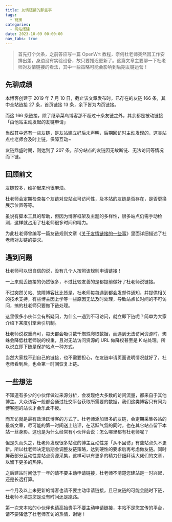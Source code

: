 ```yaml
---
title: 友情链接的那些事
tags:
  - 链接
categories:
  - 网站搭建
date: 2023-10-09 00:00:00
nav_tabs: true
---
```


> 首先打个欠条，之前答应写一篇 OpenWrt 教程，奈何杜老师突然因工作安排出差，身边没有实验设备，故只要推迟更新了。这篇文章主要聊一下杜老师对友情链接的看法，其中一些策略可能会影响到后期友链运营！

<!-- more -->

## 先聊成绩

本博客创建于 2019 年 7 月 10 日，截止该文章发布时，已存在的友链 166 条，其中全站链接 27 条，首页链接 13 条，余下皆为内页链接。

而这 166 条链接，除了继承菜鸟博客那不超过十条友链之外，其余都是被动链接「由他站主动发起的友链申请」

当然其中还有一些友链，是友站建立好后未声明，后期回访时主动发现的，这类站点杜老师会及时上链，保障互动~

友链鼎盛时期，则达到了 207 条，部分站点的友链因无故断链、无法访问等情况而下链。

## 回顾前文

友链较多，维护起来也很麻烦。

杜老师会定期检查每个友链对应站点可访问性，及本站的友链是否存在，是否更换展示位置等等。

虽说有脚本工具的帮助，但因为博客框架及主题的多样性，很多站点仍需手动检测，这样就占用了杜老师很多时间和精力。

为此杜老师曾编写一篇友链规则文章《[关于友情链接的一些事](https://dusays.com/506/)》里面详细描述了杜老师对友链的要求。

## 遇到问题

杜老师可以很自信的说，没有几个人按照该规则申请链接！

一上来就丢链接的仍然很多，不过比较友善的是都提前做好了杜老师说链接。

不过突然关站、故障博客比比皆是，杜老师每每遇到都会发邮件通知，并提供相关的技术支持，有些博主因上学等一些原因无法及时处理，导致站点长时间的不可访问，搞的杜老师只要做下链处理。

这里很多小伙伴会有所疑问，为什么一遇到不可访问，就立即下链呢？简单为大家介绍下某度引擎索引机制。

杜老师说权重尚可，每天都会吸引数千蜘蛛爬取数据，而遇到无法访问资源时，蜘蛛会降低杜老师说的权重，且对无法访问资源的 URL 做降权甚至是 K 站处理。所以说立即下链是保护站点一种方式。

当然大家找不到自己的链接，也不需要担心，在友链申请页面说明情况就好了，杜老师看到后，也会第一时间恢复上链。

## 一些想法

不知道有多少的小伙伴做过来源分析，会发现绝大多数的访问流量，都来自于其他博主。大众访客一般都会通过社交平台获取所需要的数据，我们这类博客只有同为博客圈的站长才会乐此不疲。

而互访就是最有效活跃博客的方式了。杜老师添加很多的友链，会定期采集各站的最新文章，尽可能的第一时间送上热评，在活跃气氛的同时，也在其它站点留下本站一丝身影。这也是为什么经常有小伙伴会说：怎么哪里都有杜老师呢？

但是久而久之，杜老师发现很多站点的博主互动性差「从不回访」有些站点久不更新。所以杜老师决定后期会调整友链策略，达到硬性的要求后再考虑做友链。同时屏蔽部分互动性差站点资源采集，这样可以有更多的精力仔细拜读大佬们的文章，以留下更多的热评。

之后建站时间低于一年的请不要主动申请链接，杜老师不清楚您建站是一时兴起，还是长远打算。

一个月及以上未更新的博客也请不要主动申请链接，且已友链的可能会随时下链，杜老师不清楚您是没有时间还是跑路。

第一次来本站的小伙伴也请高抬贵手不要主动申请链接，本站不是您宣传的平台，请不要降低了杜老师互访的热情，谢谢！